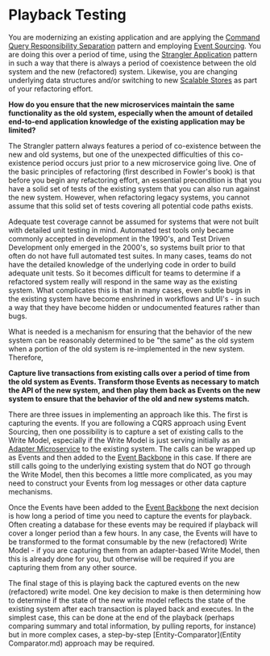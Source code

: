 # Playback Testing

You are modernizing an existing application and are applying the [Command Query Responsibility Separation](Command-Query-Responsibility-Separation.md) pattern and employing [Event Sourcing](../Event-Based-Architecture/Event-Sourcing.md).  You are doing this over a period of time, using the [Strangler Application](../Microservices/Strangler-Application.md) pattern in such a way that there is always a period of coexistence between the old system and the new (refactored) system.  Likewise, you are changing underlying data structures and/or switching to new [Scalable Stores](../Scaleable-Store/Scaleable-Store.md) as part of your refactoring effort. 

**How do you ensure that the new microservices maintain the same functionality as the old system, especially when the amount of detailed end-to-end application knowledge of the existing application may be limited?**  

The Strangler pattern always features a period of co-existence between the new and old systems, but one of the unexpected difficulties of this co-existence period occurs just prior to a new microservice going live.  One of the basic principles of refactoring (first described in Fowler's book) is that before you begin any refactoring effort, an essential precondition is that you have a solid set of tests of the existing system that you can also run against the new system.  However, when refactoring legacy systems, you cannot assume that this solid set of tests covering all potential code paths exists.

Adequate test coverage cannot be assumed for systems that were not built with detailed unit testing in mind.  Automated test tools only became commonly accepted in development in the 1990's, and Test Driven Development only emerged in the 2000's, so systems built prior to that often do not have full automated test suites.  In many cases, teams do not have the detailed knowledge of the underlying code in order to build adequate unit tests.  So it becomes difficult for teams to determine if a refactored system really will respond in the same way as the existing system.  What complicates this is that in many cases, even subtle bugs in the existing system have become enshrined in workflows and UI's - in such a way that they have become hidden or undocumented features rather than bugs.

What is needed is a mechanism for ensuring that the behavior of the new system can be reasonably determined to be "the same" as the old system when a portion of the old system is re-implemented in the new system.  Therefore,

**Capture live transactions from existing calls over a period of time from the old system as Events.  Transform those Events as necessary to match the API of the new system, and then play them back as Events on the new system to ensure that the behavior of the old and new systems match.**

There are three issues in implementing an approach like this.  The first is capturing the events.  If you are following a CQRS approach using Event Sourcing, then one possibility is to capture a set of existing calls to the Write Model, especially if the Write Model is just serving initially as an [Adapter Microservice](../Microservices/Adapter-Microservice.md) to the existing system.  The calls can be wrapped up as Events and then added to the [Event Backbone](../Event-Based-Architecture/Event-Backbone.md) in this case.  If there are still calls going to the underlying existing system that do NOT go through the Write Model, then this becomes a little more complicated, as you may need to construct your Events from log messages or other data capture mechanisms.

Once the Events have been added to the [Event Backbone](../Event-Based-Architecture/Event-Backbone.md) the next decision is how long a period of time you need to  capture the events for playback.  Often creating a database for these events may be required if playback will cover a longer period than a few hours.  In any case, the Events will have to be transformed to the format consumable by the new (refactored) Write Model - if you are capturing them from an adapter-based Write Model, then this is already done for you, but otherwise will be required if you are capturing them from any other source.  

The final stage of this is playing back the captured events on the new (refactored) write model.  One key decision to make is then determining how to determine if the state of the new write model reflects the state of the existing system after each transaction is played back and executes.  In the simplest case, this can be done at the end of the playback (perhaps comparing summary and total information, by pulling reports, for instance) but in more complex cases, a step-by-step [Entity-Comparator](Entity Comparator.md) approach may be required. 
